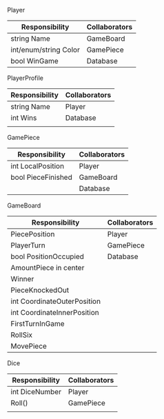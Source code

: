 Player

| Responsibility        | Collaborators |
| --------------------- | ------------- |
| string Name           | GameBoard     |
| int/enum/string Color | GamePiece     |
| bool WinGame          | Database      |

PlayerProfile

| Responsibility | Collaborators |
| -------------- | ------------- |
| string Name    | Player        |
| int Wins       | Database      |
|                |               |

GamePiece

| Responsibility     | Collaborators |
| ------------------ | ------------- |
| int LocalPosition  | Player        |
| bool PieceFinished | GameBoard     |
|                    | Database      |

GameBoard

| Responsibility              | Collaborators |
| --------------------------- | ------------- |
| PiecePosition               | Player        |
| PlayerTurn                  | GamePiece     |
| bool PositionOccupied       | Database      |
| AmountPiece in center       |               |
| Winner                      |               |
| PieceKnockedOut             |               |
| int CoordinateOuterPosition |               |
| int CoordinateInnerPosition |               |
| FirstTurnInGame             |               |
| RollSix                     |               |
| MovePiece                   |               |

Dice

| Responsibility | Collaborators |
| -------------- | ------------- |
| int DiceNumber | Player        |
| Roll()         | GamePiece     |
|                |               |

